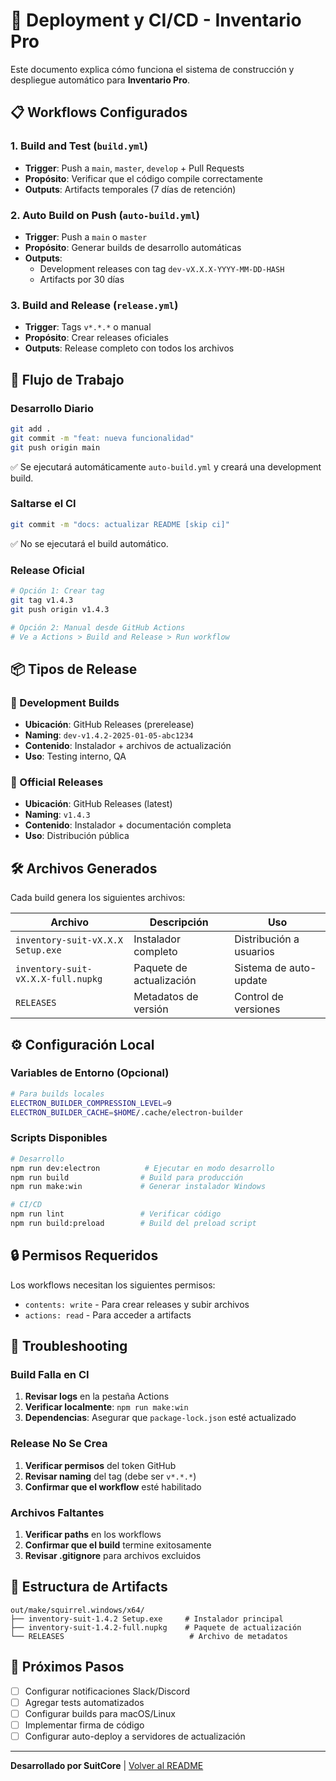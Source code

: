 # 🚀 Deployment y CI/CD - Inventario Pro

Este documento explica cómo funciona el sistema de construcción y despliegue automático para **Inventario Pro**.

## 📋 Workflows Configurados

### 1. **Build and Test** (`build.yml`)
- **Trigger**: Push a `main`, `master`, `develop` + Pull Requests
- **Propósito**: Verificar que el código compile correctamente
- **Outputs**: Artifacts temporales (7 días de retención)

### 2. **Auto Build on Push** (`auto-build.yml`) 
- **Trigger**: Push a `main` o `master`
- **Propósito**: Generar builds de desarrollo automáticas
- **Outputs**: 
  - Development releases con tag `dev-vX.X.X-YYYY-MM-DD-HASH`
  - Artifacts por 30 días

### 3. **Build and Release** (`release.yml`)
- **Trigger**: Tags `v*.*.*` o manual
- **Propósito**: Crear releases oficiales
- **Outputs**: Release completo con todos los archivos

## 🔄 Flujo de Trabajo

### Desarrollo Diario
```bash
git add .
git commit -m "feat: nueva funcionalidad"
git push origin main
```
✅ Se ejecutará automáticamente `auto-build.yml` y creará una development build.

### Saltarse el CI
```bash
git commit -m "docs: actualizar README [skip ci]"
```
✅ No se ejecutará el build automático.

### Release Oficial
```bash
# Opción 1: Crear tag
git tag v1.4.3
git push origin v1.4.3

# Opción 2: Manual desde GitHub Actions
# Ve a Actions > Build and Release > Run workflow
```

## 📦 Tipos de Release

### 🔧 Development Builds
- **Ubicación**: GitHub Releases (prerelease)
- **Naming**: `dev-v1.4.2-2025-01-05-abc1234`
- **Contenido**: Instalador + archivos de actualización
- **Uso**: Testing interno, QA

### 🚀 Official Releases  
- **Ubicación**: GitHub Releases (latest)
- **Naming**: `v1.4.3`
- **Contenido**: Instalador + documentación completa
- **Uso**: Distribución pública

## 🛠️ Archivos Generados

Cada build genera los siguientes archivos:

| Archivo | Descripción | Uso |
|---------|-------------|-----|
| `inventory-suit-vX.X.X Setup.exe` | Instalador completo | Distribución a usuarios |
| `inventory-suit-vX.X.X-full.nupkg` | Paquete de actualización | Sistema de auto-update |
| `RELEASES` | Metadatos de versión | Control de versiones |

## ⚙️ Configuración Local

### Variables de Entorno (Opcional)
```bash
# Para builds locales
ELECTRON_BUILDER_COMPRESSION_LEVEL=9
ELECTRON_BUILDER_CACHE=$HOME/.cache/electron-builder
```

### Scripts Disponibles
```bash
# Desarrollo
npm run dev:electron          # Ejecutar en modo desarrollo
npm run build                # Build para producción
npm run make:win             # Generar instalador Windows

# CI/CD
npm run lint                 # Verificar código
npm run build:preload        # Build del preload script
```

## 🔒 Permisos Requeridos

Los workflows necesitan los siguientes permisos:
- `contents: write` - Para crear releases y subir archivos
- `actions: read` - Para acceder a artifacts

## 🐛 Troubleshooting

### Build Falla en CI
1. **Revisar logs** en la pestaña Actions
2. **Verificar localmente**: `npm run make:win`
3. **Dependencias**: Asegurar que `package-lock.json` esté actualizado

### Release No Se Crea
1. **Verificar permisos** del token GitHub
2. **Revisar naming** del tag (debe ser `v*.*.*`)
3. **Confirmar que el workflow** esté habilitado

### Archivos Faltantes
1. **Verificar paths** en los workflows
2. **Confirmar que el build** termine exitosamente
3. **Revisar .gitignore** para archivos excluidos

## 📁 Estructura de Artifacts

```
out/make/squirrel.windows/x64/
├── inventory-suit-1.4.2 Setup.exe     # Instalador principal
├── inventory-suit-1.4.2-full.nupkg    # Paquete de actualización
└── RELEASES                            # Archivo de metadatos
```

## 🚀 Próximos Pasos

- [ ] Configurar notificaciones Slack/Discord
- [ ] Agregar tests automatizados
- [ ] Configurar builds para macOS/Linux
- [ ] Implementar firma de código
- [ ] Configurar auto-deploy a servidores de actualización

---

**Desarrollado por SuitCore** | [Volver al README](./README.md) 